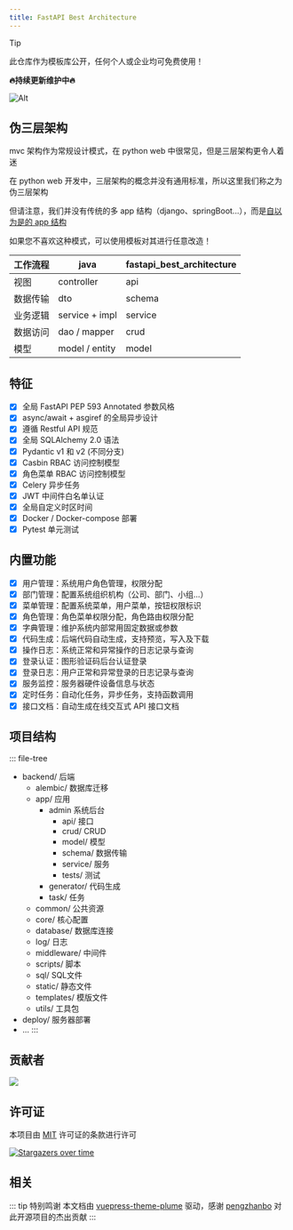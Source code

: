```yaml
---
title: FastAPI Best Architecture
---
```


> [!TIP]
> 此仓库作为模板库公开，任何个人或企业均可免费使用！

**🔥持续更新维护中🔥**

![Alt](https://repobeats.axiom.co/api/embed/b2174ef1abbebaea309091f1c998fc97d0c1536a.svg "Repo beats analytics image")

## 伪三层架构

mvc 架构作为常规设计模式，在 python web 中很常见，但是三层架构更令人着迷

在 python web 开发中，三层架构的概念并没有通用标准，所以这里我们称之为伪三层架构

但请注意，我们并没有传统的多 app 结构（django、springBoot...），而是[自以为是的 app 结构](#项目结构)

如果您不喜欢这种模式，可以使用模板对其进行任意改造！

| 工作流程 | java           | fastapi_best_architecture |
|------|----------------|---------------------------|
| 视图   | controller     | api                       |
| 数据传输 | dto            | schema                    |
| 业务逻辑 | service + impl | service                   |
| 数据访问 | dao / mapper   | crud                      |
| 模型   | model / entity | model                     |

## 特征

- [x] 全局 FastAPI PEP 593 Annotated 参数风格
- [x] async/await + asgiref 的全局异步设计
- [x] 遵循 Restful API 规范
- [x] 全局 SQLAlchemy 2.0 语法
- [x] Pydantic v1 和 v2 (不同分支)
- [x] Casbin RBAC 访问控制模型
- [x] 角色菜单 RBAC 访问控制模型
- [x] Celery 异步任务
- [x] JWT 中间件白名单认证
- [x] 全局自定义时区时间
- [x] Docker / Docker-compose 部署
- [x] Pytest 单元测试

## 内置功能

- [x] 用户管理：系统用户角色管理，权限分配
- [x] 部门管理：配置系统组织机构（公司、部门、小组...）
- [x] 菜单管理：配置系统菜单，用户菜单，按钮权限标识
- [x] 角色管理：角色菜单权限分配，角色路由权限分配
- [x] 字典管理：维护系统内部常用固定数据或参数
- [x] 代码生成：后端代码自动生成，支持预览，写入及下载
- [x] 操作日志：系统正常和异常操作的日志记录与查询
- [x] 登录认证：图形验证码后台认证登录
- [x] 登录日志：用户正常和异常登录的日志记录与查询
- [x] 服务监控：服务器硬件设备信息与状态
- [x] 定时任务：自动化任务，异步任务，支持函数调用
- [x] 接口文档：自动生成在线交互式 API 接口文档

## 项目结构

::: file-tree
- backend/ 后端
  - alembic/ 数据库迁移
  - app/ 应用
    - admin 系统后台
      - api/ 接口
      - crud/  CRUD
      - model/ 模型
      - schema/ 数据传输
      - service/ 服务
      - tests/ 测试
    - generator/ 代码生成
    - task/ 任务
  - common/ 公共资源
  - core/ 核心配置
  - database/ 数据库连接
  - log/ 日志
  - middleware/ 中间件
  - scripts/ 脚本
  - sql/ SQL文件
  - static/ 静态文件
  - templates/ 模版文件
  - utils/ 工具包
- deploy/ 服务器部署
- ...
:::

## 贡献者

<a href="https://github.com/fastapi-practices/fastapi_best_architecture/graphs/contributors">
  <img src="https://contrib.rocks/image?repo=fastapi-practices/fastapi_best_architecture"/>
</a>

## 许可证

本项目由 [MIT](https://github.com/fastapi-practices/fastapi_best_architecture/blob/master/LICENSE) 许可证的条款进行许可

[![Stargazers over time](https://starchart.cc/fastapi-practices/fastapi_best_architecture.svg?variant=adaptive)](https://starchart.cc/fastapi-practices/fastapi_best_architecture)

## 相关

<RepoCard repo="wu-clan/sqlalchemy-crud-plus" />

::: tip 特别鸣谢
本文档由 [vuepress-theme-plume](https://github.com/pengzhanbo/vuepress-theme-plume)
驱动，感谢 [pengzhanbo](https://github.com/pengzhanbo) 对此开源项目的杰出贡献
:::
